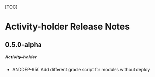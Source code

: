 [TOC]
# Activity-holder Release Notes
## 0.5.0-alpha
##### Activity-holder
* ANDDEP-950 Add different gradle script for modules without deploy
